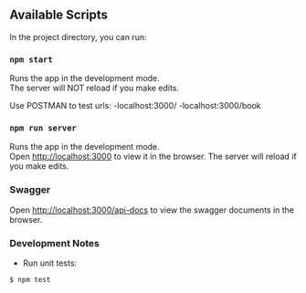 ## Available Scripts

In the project directory, you can run:

### `npm start`

Runs the app in the development mode.<br />
The server will NOT reload if you make edits.<br />

Use POSTMAN to test urls:
-localhost:3000/
-localhost:3000/book

### `npm run server`

Runs the app in the development mode.<br />
Open [http://localhost:3000](http://localhost:3000) to view it in the browser.
The server will reload if you make edits.<br />

### Swagger

Open [http://localhost:3000/api-docs](http://localhost:3000/api-docs) to view the swagger documents in the browser.

### Development Notes
- Run unit tests:
```
$ npm test
```
